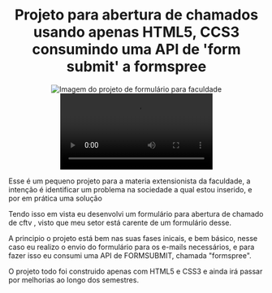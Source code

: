 <div align="center">
  <h1>Projeto para abertura de chamados usando apenas HTML5, CCS3 consumindo uma API de 'form submit' a formspree</h1>
  <img src="https://github.com/LucasPaesleme/Projeto-Formulario-REFIT/assets/165165973/755ede01-5895-448d-8b12-c975d9a6db44" alt="Imagem do projeto de formulário para faculdade" />
  <video autoplay src=""/>
</div>

<div>
  <p>Esse é um pequeno projeto para a materia extensionista da faculdade, a intenção é identificar um problema na sociedade a qual estou inserido, e por em prática uma solução</p>
  <p>Tendo isso em vista eu desenvolvi um formulário para abertura de chamado de cftv , visto que meu setor está carente de um formulário desse.</p>
  <p>
    A principio o projeto está bem nas suas fases inicais, e bem básico, nesse caso eu realizo o envio do formulário para os e-mails necessários, e para fazer isso eu consumi uma API de FORMSUBMIT, chamada "formspree".
  </p>
  <p> O projeto todo foi construido apenas com HTML5 e CSS3 e ainda irá passar por melhorias ao longo dos semestres.</p>
</div>
